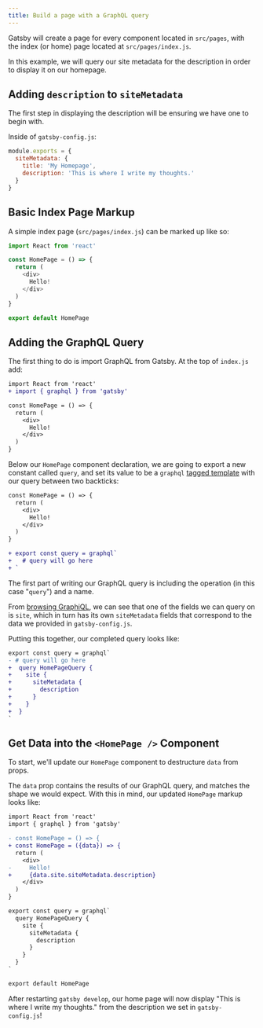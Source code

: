 ```yaml
---
title: Build a page with a GraphQL query
---
```


Gatsby will create a page for every component located in `src/pages`, with the index (or home) page located at `src/pages/index.js`.

In this example, we will query our site metadata for the description in order to display it on our homepage.

## Adding `description` to `siteMetadata`
The first step in displaying the description will be ensuring we have one to begin with.

Inside of `gatsby-config.js`:
```js
module.exports = {
  siteMetadata: {
    title: 'My Homepage',
    description: 'This is where I write my thoughts.'
  }
}
```

## Basic Index Page Markup

A simple index page (`src/pages/index.js`) can be marked up like so:
```js
import React from 'react'

const HomePage = () => {
  return (
    <div>
      Hello!
    </div>
  )
}

export default HomePage
```

## Adding the GraphQL Query
The first thing to do is import GraphQL from Gatsby. At the top of `index.js` add:
```diff
import React from 'react'
+ import { graphql } from 'gatsby'

const HomePage = () => {
  return (
    <div>
      Hello!
    </div>
  )
}
```

Below our `HomePage` component declaration, we are going to export a new constant called `query`, and set its value to be a `graphql` [tagged template](https://developer.mozilla.org/en-US/docs/Web/JavaScript/Reference/Template_literals) with our query between two backticks:

```diff
const HomePage = () => {
  return (
    <div>
      Hello!
    </div>
  )
}

+ export const query = graphql`
+   # query will go here
+ `
```

The first part of writing our GraphQL query is including the operation (in this case "`query`") and a name.

From [browsing GraphiQL](introducting-graphiql/), we can see that one of the fields we can query on is `site`, which in turn has its own `siteMetadata` fields that correspond to the data we provided in `gatsby-config.js`.

Putting this together, our completed query looks like:

```diff
export const query = graphql`
- # query will go here
+  query HomePageQuery {
+    site {
+      siteMetadata {
+        description
+      }
+    }
+  }  
`
```

## Get Data into the `<HomePage />` Component
To start, we'll update our `HomePage` component to destructure `data` from props.

The `data` prop contains the results of our GraphQL query, and matches the shape we would expect. With this in mind, our updated `HomePage` markup looks like:

```diff
import React from 'react'
import { graphql } from 'gatsby'

- const HomePage = () => {
+ const HomePage = ({data}) => {
  return (
    <div>
-     Hello!
+     {data.site.siteMetadata.description}
    </div>
  )
}

export const query = graphql`
  query HomePageQuery {
    site {
      siteMetadata {
        description
      }
    }
  }  
`

export default HomePage
```

After restarting `gatsby develop`, our home page will now display "This is where I write my thoughts." from the description we set in `gatsby-config.js`!

